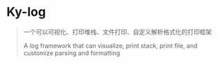 # Ky-log
> 一个可以可视化、打印堆栈、文件打印、自定义解析格式化的打印框架
> 
> A log framework that can visualize, print stack, print file, and customize parsing and formatting
